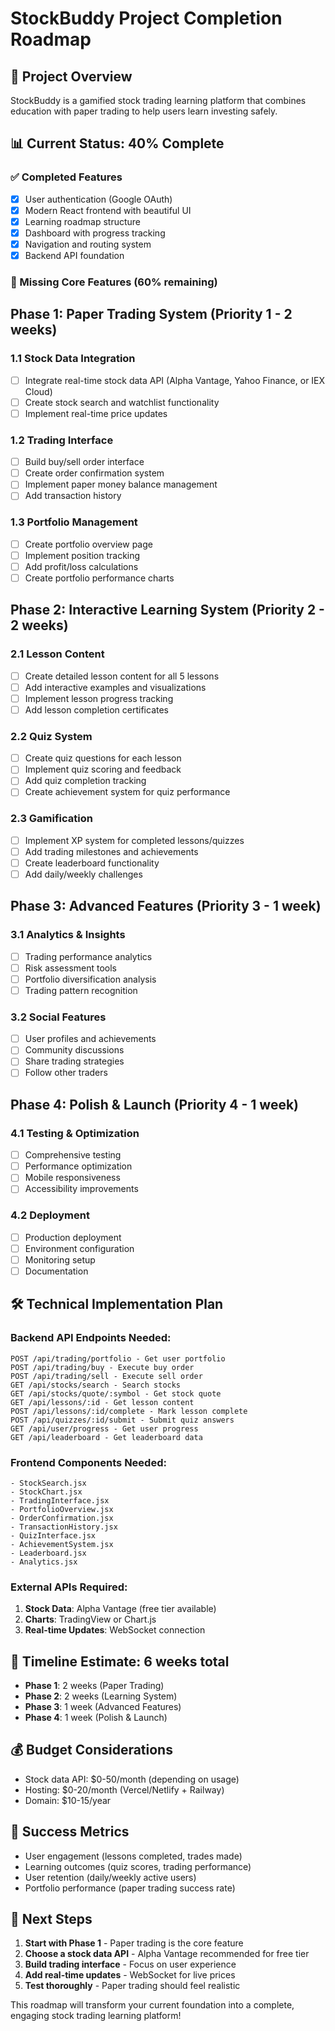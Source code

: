 # StockBuddy Project Completion Roadmap

## 🎯 Project Overview
StockBuddy is a gamified stock trading learning platform that combines education with paper trading to help users learn investing safely.

## 📊 Current Status: 40% Complete

### ✅ Completed Features
- [x] User authentication (Google OAuth)
- [x] Modern React frontend with beautiful UI
- [x] Learning roadmap structure
- [x] Dashboard with progress tracking
- [x] Navigation and routing system
- [x] Backend API foundation

### 🚧 Missing Core Features (60% remaining)

## Phase 1: Paper Trading System (Priority 1 - 2 weeks)
### 1.1 Stock Data Integration
- [ ] Integrate real-time stock data API (Alpha Vantage, Yahoo Finance, or IEX Cloud)
- [ ] Create stock search and watchlist functionality
- [ ] Implement real-time price updates

### 1.2 Trading Interface
- [ ] Build buy/sell order interface
- [ ] Create order confirmation system
- [ ] Implement paper money balance management
- [ ] Add transaction history

### 1.3 Portfolio Management
- [ ] Create portfolio overview page
- [ ] Implement position tracking
- [ ] Add profit/loss calculations
- [ ] Create portfolio performance charts

## Phase 2: Interactive Learning System (Priority 2 - 2 weeks)
### 2.1 Lesson Content
- [ ] Create detailed lesson content for all 5 lessons
- [ ] Add interactive examples and visualizations
- [ ] Implement lesson progress tracking
- [ ] Add lesson completion certificates

### 2.2 Quiz System
- [ ] Create quiz questions for each lesson
- [ ] Implement quiz scoring and feedback
- [ ] Add quiz completion tracking
- [ ] Create achievement system for quiz performance

### 2.3 Gamification
- [ ] Implement XP system for completed lessons/quizzes
- [ ] Add trading milestones and achievements
- [ ] Create leaderboard functionality
- [ ] Add daily/weekly challenges

## Phase 3: Advanced Features (Priority 3 - 1 week)
### 3.1 Analytics & Insights
- [ ] Trading performance analytics
- [ ] Risk assessment tools
- [ ] Portfolio diversification analysis
- [ ] Trading pattern recognition

### 3.2 Social Features
- [ ] User profiles and achievements
- [ ] Community discussions
- [ ] Share trading strategies
- [ ] Follow other traders

## Phase 4: Polish & Launch (Priority 4 - 1 week)
### 4.1 Testing & Optimization
- [ ] Comprehensive testing
- [ ] Performance optimization
- [ ] Mobile responsiveness
- [ ] Accessibility improvements

### 4.2 Deployment
- [ ] Production deployment
- [ ] Environment configuration
- [ ] Monitoring setup
- [ ] Documentation

## 🛠 Technical Implementation Plan

### Backend API Endpoints Needed:
```
POST /api/trading/portfolio - Get user portfolio
POST /api/trading/buy - Execute buy order
POST /api/trading/sell - Execute sell order
GET /api/stocks/search - Search stocks
GET /api/stocks/quote/:symbol - Get stock quote
GET /api/lessons/:id - Get lesson content
POST /api/lessons/:id/complete - Mark lesson complete
POST /api/quizzes/:id/submit - Submit quiz answers
GET /api/user/progress - Get user progress
GET /api/leaderboard - Get leaderboard data
```

### Frontend Components Needed:
```
- StockSearch.jsx
- StockChart.jsx
- TradingInterface.jsx
- PortfolioOverview.jsx
- OrderConfirmation.jsx
- TransactionHistory.jsx
- QuizInterface.jsx
- AchievementSystem.jsx
- Leaderboard.jsx
- Analytics.jsx
```

### External APIs Required:
1. **Stock Data**: Alpha Vantage (free tier available)
2. **Charts**: TradingView or Chart.js
3. **Real-time Updates**: WebSocket connection

## 📅 Timeline Estimate: 6 weeks total
- **Phase 1**: 2 weeks (Paper Trading)
- **Phase 2**: 2 weeks (Learning System)
- **Phase 3**: 1 week (Advanced Features)
- **Phase 4**: 1 week (Polish & Launch)

## 💰 Budget Considerations
- Stock data API: $0-50/month (depending on usage)
- Hosting: $0-20/month (Vercel/Netlify + Railway)
- Domain: $10-15/year

## 🎯 Success Metrics
- User engagement (lessons completed, trades made)
- Learning outcomes (quiz scores, trading performance)
- User retention (daily/weekly active users)
- Portfolio performance (paper trading success rate)

## 🚀 Next Steps
1. **Start with Phase 1** - Paper trading is the core feature
2. **Choose a stock data API** - Alpha Vantage recommended for free tier
3. **Build trading interface** - Focus on user experience
4. **Add real-time updates** - WebSocket for live prices
5. **Test thoroughly** - Paper trading should feel realistic

This roadmap will transform your current foundation into a complete, engaging stock trading learning platform! 
